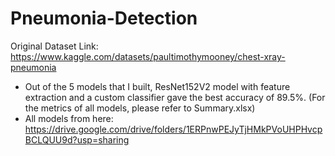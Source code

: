 # Pneumonia-Detection
Original Dataset Link: https://www.kaggle.com/datasets/paultimothymooney/chest-xray-pneumonia 

- Out of the 5 models that I built, ResNet152V2 model with feature extraction and a custom classifier gave the best accuracy of 89.5%. (For the metrics of all models, please refer to Summary.xlsx)
- All models from here:
https://drive.google.com/drive/folders/1ERPnwPEJyTjHMkPVoUHPHvcpBCLQUU9d?usp=sharing
